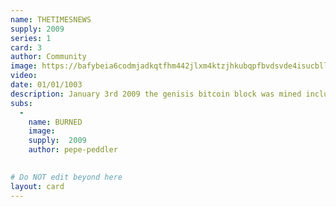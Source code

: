 ```yaml
---
name: THETIMESNEWS
supply: 2009
series: 1
card: 3
author: Community
image: https://bafybeia6codmjadkqtfhm442jlxm4ktzjhkubqpfbvdsvde4isucbll7qe.ipfs.nftstorage.link/
video: 
date: 01/01/1003
description: January 3rd 2009 the genisis bitcoin block was mined including the message "The Times 03/Jan/2009 Chancellor on brink of second bailout for banks".<br><br> This is a community evolving piece. Artists in the community make thier own creative iterations of the newspaper. The artists iteration is added to the original image and the artists piece is issued individually as a subassest and sent to all holders of the grail, at the time of thier issuance.<br><br>Contribute your own version - Here
subs: 
  -
    name: BURNED
    image: 
    supply:  2009  
    author: pepe-peddler
    

# Do NOT edit beyond here
layout: card
---
```


